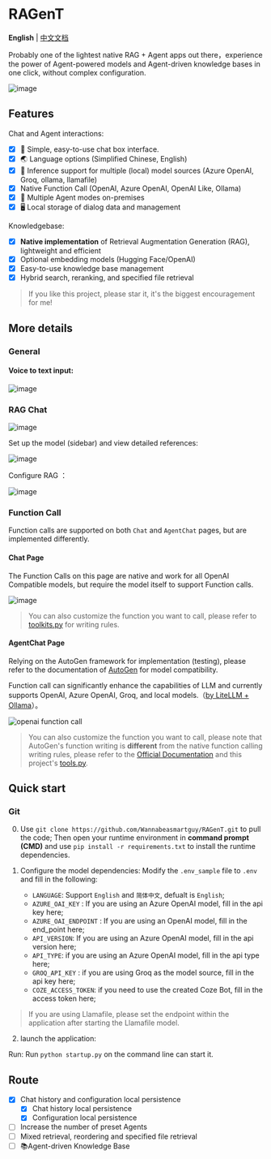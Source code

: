 # RAGenT

**English** | [中文文档](README_zh.md)

Probably one of the lightest native RAG + Agent apps out there，experience the power of Agent-powered models and Agent-driven knowledge bases in one click, without complex configuration.

![image](https://github.com/user-attachments/assets/d78df76f-ee2a-4dbd-955f-5c7b790c9d6d)

## Features

Chat and Agent interactions:
- [x] 💭 Simple, easy-to-use chat box interface.
- [x] 🌏️ Language options (Simplified Chinese, English)
- [x] 🔧 Inference support for multiple (local) model sources (Azure OpenAI, Groq, ollama, llamafile)
- [x] Native Function Call (OpenAI, Azure OpenAI, OpenAI Like, Ollama)
- [x] 🤖 Multiple Agent modes on-premises
- [x] 🖥️ Local storage of dialog data and management

Knowledgebase:
- [x] **Native implementation** of Retrieval Augmentation Generation (RAG), lightweight and efficient
- [x] Optional embedding models (Hugging Face/OpenAI)
- [x] Easy-to-use knowledge base management
- [x] Hybrid search, reranking, and specified file retrieval

> If you like this project, please star it, it's the biggest encouragement for me!

## More details

### General

#### Voice to text input:

![image](https://github.com/user-attachments/assets/37ea413d-5ef6-4783-a2da-ed6d1d010f58)

### RAG Chat

![image](https://github.com/user-attachments/assets/03d56128-9fe1-48d4-98ae-9beeae3cca52)

Set up the model (sidebar) and view detailed references:

![image](https://github.com/user-attachments/assets/1c2daa5f-b348-4f27-845c-d9499c517456)

Configure RAG ：

![image](https://github.com/user-attachments/assets/e4f31a65-94ff-417b-af21-677ff56c7cd7)

### Function Call

Function calls are supported on both `Chat` and `AgentChat` pages, but are implemented differently.

#### Chat Page

The Function Calls on this page are native and work for all OpenAI Compatible models, but require the model itself to support Function calls.

![image](https://github.com/user-attachments/assets/75163c4d-bcd2-4ef0-83d5-ab27c6527715)

> You can also customize the function you want to call, please refer to [toolkits.py](tools/toolkits.py) for writing rules.

#### AgentChat Page

Relying on the AutoGen framework for implementation (testing), please refer to the documentation of [AutoGen](https://github.com/microsoft/autogen) for model compatibility.

Function call can significantly enhance the capabilities of LLM and currently supports OpenAI, Azure OpenAI, Groq, and local models.（[by LiteLLM + Ollama](https://microsoft.github.io/autogen/docs/topics/non-openai-models/local-litellm-ollama#using-litellmollama-with-autogen)）。

![openai function call](https://github.com/user-attachments/assets/4eabcedb-5717-46b1-b2f4-4324b5f1fb67)

> You can also customize the function you want to call, please note that AutoGen's function writing is **different** from the native function calling writing rules, please refer to the [Official Documentation](https://microsoft.github.io/autogen/docs/tutorial/tool-use/) and this project's [tools.py](llm/aoai/tools/tools.py).

## Quick start

### Git

0. Use `git clone https://github.com/Wannabeasmartguy/RAGenT.git` to pull the code;
Then open your runtime environment in **command prompt (CMD)** and use `pip install -r requirements.txt` to install the runtime dependencies.

1. Configure the model dependencies: Modify the `.env_sample` file to `.env` and fill in the following:

    - `LANGUAGE`: Support `English` and `简体中文`, defualt is `English`;
    - `AZURE_OAI_KEY` : If you are using an Azure OpenAI model, fill in the api key here;
    - `AZURE_OAI_ENDPOINT` : If you are using an OpenAI model, fill in the end_point here;
    - `API_VERSION`: If you are using an Azure OpenAI model, fill in the api version here;
    - `API_TYPE`: if you are using an Azure OpenAI model, fill in the api type here;
    - `GROQ_API_KEY` : if you are using Groq as the model source, fill in the api key here;
    - `COZE_ACCESS_TOKEN`: if you need to use the created Coze Bot, fill in the access token here;

> If you are using Llamafile, please set the endpoint within the application after starting the Llamafile model.

2. launch the application:

Run: Run `python startup.py` on the command line can start it.

## Route

- [x] Chat history and configuration local persistence
    - [x] Chat history local persistence
    - [x] Configuration local persistence
- [ ] Increase the number of preset Agents
- [ ] Mixed retrieval, reordering and specified file retrieval
- [ ] 📚️Agent-driven Knowledge Base
